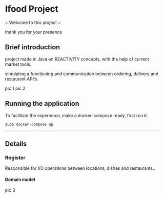 # Ifood Project
~ Welcome to this project ~

thank you for your presence

## Brief introduction
project made in Java on REACTIVITY concepts, with the help of current market tools.

simulating a functioning and communication between ordering, delivery and restaurant API's.

pic 1
pic 2

## Running the application
To facilitate the experience, make a docker-compose ready, first run it:
```
sudo docker-compose up
```

***

## Details
### Register
Responsible for I/O operations between locations, dishes and restaurants.

#### Domain model
pic 3

